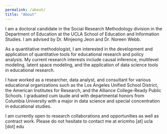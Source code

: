 ```yaml
---
permalink: /about/
title: "About"
---
```


I am a doctoral candidate in the Social Research Methodology division in the Department of Education at the UCLA School of Education and Information Studies. I am advised by Dr. Minjeong Jeon and Dr. Noreen Webb.

As a quantitative methodologist, I am interested in the development and application of quantitative tools for educational research and policy analysis. My current research interests include causal inference, multilevel modeling, latent space modeling, and the application of data science tools in educational research.

I have worked as a researcher, data analyst, and consultant for various educational organizations such as the Los Angeles Unified School District, the American Institutes for Research, and the Alliance College-Ready Public Schools. I graduated cum laude and with departmental honors from Columbia University with a major in data science and special concentration in educational studies.

I am currently open to research collaborations and opportunities as well as contract work. Please do not hesitate to contact me at ericmho [at] ucla [dot] edu
